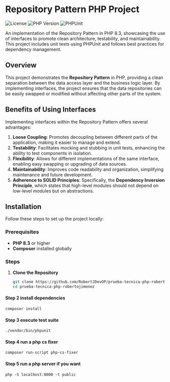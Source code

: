 # Repository Pattern PHP Project

![License](https://img.shields.io/badge/license-MIT-blue.svg)
![PHP Version](https://img.shields.io/badge/PHP-8.3-orange.svg)
![PHPUnit](https://img.shields.io/badge/PHPUnit-10.5.44-brightgreen.svg)

An implementation of the Repository Pattern in PHP 8.3, showcasing the use of interfaces to promote clean architecture, testability, and maintainability. This project includes unit tests using PHPUnit and follows best practices for dependency management.


## Overview

This project demonstrates the **Repository Pattern** in PHP, providing a clean separation between the data access layer and the business logic layer. By implementing interfaces, the project ensures that the data repositories can be easily swapped or modified without affecting other parts of the system.

## Benefits of Using Interfaces

Implementing interfaces within the Repository Pattern offers several advantages:

1. **Loose Coupling**: Promotes decoupling between different parts of the application, making it easier to manage and extend.
2. **Testability**: Facilitates mocking and stubbing in unit tests, enhancing the ability to test components in isolation.
3. **Flexibility**: Allows for different implementations of the same interface, enabling easy swapping or upgrading of data sources.
4. **Maintainability**: Improves code readability and organization, simplifying maintenance and future development.
5. **Adherence to SOLID Principles**: Specifically, the **Dependency Inversion Principle**, which states that high-level modules should not depend on low-level modules but on abstractions.

## Installation

Follow these steps to set up the project locally:

### Prerequisites

- **PHP 8.3** or higher
- **Composer** installed globally

### Steps

1. **Clone the Repository**

   ```bash
   git clone https://github.com/RobertJDevOP/prueba-tecnica-php-robertojimenez.git
   cd prueba-tecnica-php-robertojimenez

#### Step 2 install dependencies

```shell
composer install
```

#### Step 3 execute test suite

```shell
./vendor/bin/phpunit   
```

#### Step 4 run a php cs fixer

```shell
composer run-script php-cs-fixer
```

#### Step 5 run a php server if you want
```shell
php -S localhost:8000 -t public
